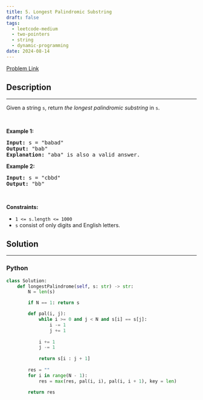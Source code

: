 ```yaml
---
title: 5. Longest Palindromic Substring
draft: false
tags: 
  - leetcode-medium
  - two-pointers
  - string
  - dynamic-programming
date: 2024-08-14
---
```


[Problem Link](https://leetcode.com/problems/longest-palindromic-substring/)

## Description

---
<p>Given a string <code>s</code>, return <em>the longest</em> <span data-keyword="palindromic-string"><em>palindromic</em></span> <span data-keyword="substring-nonempty"><em>substring</em></span> in <code>s</code>.</p>

<p>&nbsp;</p>
<p><strong class="example">Example 1:</strong></p>

<pre>
<strong>Input:</strong> s = &quot;babad&quot;
<strong>Output:</strong> &quot;bab&quot;
<strong>Explanation:</strong> &quot;aba&quot; is also a valid answer.
</pre>

<p><strong class="example">Example 2:</strong></p>

<pre>
<strong>Input:</strong> s = &quot;cbbd&quot;
<strong>Output:</strong> &quot;bb&quot;
</pre>

<p>&nbsp;</p>
<p><strong>Constraints:</strong></p>

<ul>
	<li><code>1 &lt;= s.length &lt;= 1000</code></li>
	<li><code>s</code> consist of only digits and English letters.</li>
</ul>


## Solution

---
### Python
``` py title='longest-palindromic-substring'
class Solution:
    def longestPalindrome(self, s: str) -> str:
        N = len(s)

        if N == 1: return s

        def pal(i, j):
            while i >= 0 and j < N and s[i] == s[j]:
                i -= 1
                j += 1
            
            i += 1
            j -= 1
            
            return s[i : j + 1]
        
        res = ""
        for i in range(N - 1):
            res = max(res, pal(i, i), pal(i, i + 1), key = len)
        
        return res

```

